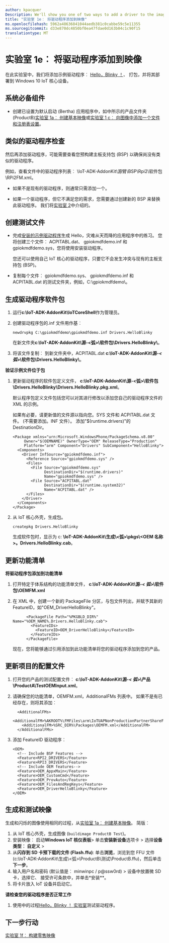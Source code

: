 ```yaml
---
author: kpacquer
Description: We'll show you one of two ways to add a driver to the image.
title: "实验室 1e︰ 将驱动程序添加到映像"
ms.openlocfilehash: 5962a48636841044aedb381c0cabbe59c5e11355
ms.sourcegitcommit: d33e870dc4850bf0ea47fdae0d163b04c1c90f15
translationtype: MT
---
```

# <a name="lab-1e-add-a-driver-to-an-image"></a>实验室 1e︰ 将驱动程序添加到映像

在此实验室中，我们将添加示例驱动程序︰ [Hello，Blinky ！](https://developer.microsoft.com/windows/iot/samples/driverlab)、 打包，并将其部署到 Windows 10 IoT 核心设备。

## <a name="span-idprerequisitesspanspan-idprerequisitesspanspan-idprerequisitesspanprerequisites"></a><span id="Prerequisites"></span><span id="prerequisites"></span><span id="PREREQUISITES"></span>系统必备组件

* 创建已设置为默认启动 (Bertha) 应用程序中，如中所示的产品文件夹 (ProductB)[实验室 1a︰ 创建基本映像](create-a-basic-image.md)或[实验室 1 c︰ 向图像中添加一个文件和注册表设置](add-a-registry-setting-to-an-image.md)。

## <a name="span-idcheckforsimilardriversspancheck-for-similar-drivers"></a><span id="Check_for_similar_drivers"></span>类似的驱动程序检查

然后再添加驱动程序，可能需要查看您预构建主板支持包 (BSP) 以确保尚没有类似的驱动程序。 

例如，查看文件中的驱动程序列表︰ \\IoT-ADK-AddonKit\\源臂\\BSP\\Rpi2\\软件包\\RPi2FM.xml。

- 如果不是现有的驱动程序，则通常只需添加一个。

- 如果一个驱动程序，但它不满足您的需求，您需要通过创建新的 BSP 来替换此驱动程序。 我们将[实验室 2](create-a-new-bsp.md)中介绍的。

## <a name="span-idcreateyourtestfilesspanspan-idcreateyourtestfilesspanspan-idcreateyourtestfilesspancreate-your-test-files"></a><span id="Create_your_test_files"></span><span id="create_your_test_files"></span><span id="CREATE_YOUR_TEST_FILES"></span>创建测试文件

-  完成[安装的示例驱动程序](https://developer.microsoft.com/en-us/windows/iot/samples/driverlab1)生成 Hello，灾难从天而降的应用程序中的练习。 您将创建三个文件︰ ACPITABL.dat、 gpiokmdfdemo.inf 和 gpiokmdfdemo.sys，您将使用安装驱动程序。

   您还可以使用自己 IoT 核心的驱动程序，只要它不会发生冲突与现有的主板支持包 (BSP)。

-  复制每个文件︰ gpiokmdfdemo.sys、 gpiokmdfdemo.inf 和 ACPITABL.dat 的测试文件夹，例如，C:\gpiokmdfdemo\。

## <a name="span-idbuildapackageforyourdriverspanspan-idbuildapackageforyourdriverspanspan-idbuildapackageforyourdriverspanbuild-a-package-for-your-driver"></a><span id="Build_a_package_for_your_driver"></span><span id="build_a_package_for_your_driver"></span><span id="BUILD_A_PACKAGE_FOR_YOUR_DRIVER"></span>生成驱动程序软件包

1.  运行**c:\\IoT-ADK-AddonKit\\IoTCoreShell**作为管理员。

2.  创建驱动程序包的.inf 文件用作基︰

    ``` syntax
    newdrvpkg C:\gpiokmdfdemo\gpiokmdfdemo.inf Drivers.HelloBlinky
    ```

    在新文件夹**c:\\IoT-ADK-AddonKit\\源-&lt;弧&gt;\\软件包\\Drivers.HelloBlinky\\**。

3. 将该文件复制︰ 到新文件夹中，ACPITABL.dat **c:\\IoT-ADK-AddonKit\\源-_< 弧_>\\软件包\\Drivers.HelloBlinky\\**。

**验证示例文件位于包**

1.  更新驱动程序的软件包定义文件， **c:\\IoT-ADK-AddonKit\\源-&lt;弧&gt;\\软件包\\Drivers.HelloBlinky\\Drivers.HelloBlinky.pkg.xml**。

    默认程序包定义文件包括您可以对其进行修改以添加您自己的驱动程序文件的 XML 的示例。

    如果有必要，请更新值的文件源以指向您。SYS 文件和 ACPITABL.dat 文件。 (不需要添加。INF 文件）。 添加"$(runtime.drivers)"的 DestinationDir。
    
    ``` syntax
    <Package xmlns="urn:Microsoft.WindowsPhone/PackageSchema.v8.00" 
         Owner="$(OEMNAME)" OwnerType="OEM" ReleaseType="Production" 
         Platform="arm" Component="Drivers" SubComponent="HelloBlinky"> 
      <Components> 
        <Driver InfSource="gpiokmdfdemo.inf"> 
          <Reference Source="gpiokmdfdemo.sys" /> 
          <Files> 
            <File Source="gpiokmdfdemo.sys"  
                  DestinationDir="$(runtime.drivers)"  
                  Name="gpiokmdfdemo.sys" /> 
            <File Source="ACPITABL.dat"  
                  DestinationDir="$(runtime.system32)"  
                  Name="ACPITABL.dat" /> 
          </Files> 
        </Driver> 
      </Components> 
    </Package> 
    ```

2.  从 IoT 核心外壳，生成包。

    ``` syntax
    createpkg Drivers.HelloBlinky
    ```

    生成软件包时，显示为 c: **\\IoT-ADK-AddonKit\\生成\\&lt;弧&gt;\\pkgs\\&lt;OEM 名称&gt;。Drivers.HelloBlinky.cab**。

    
## <a name="span-idupdateyourfeaturemanifestspanspan-idupdateyourfeaturemanifestspanspan-idupdateyourfeaturemanifestspanupdate-your-feature-manifest"></a><span id="Update_your_feature_manifest"></span><span id="update_your_feature_manifest"></span><span id="UPDATE_YOUR_FEATURE_MANIFEST"></span>更新功能清单


**将驱动程序包添加到功能清单**

1.  打开特定于体系结构的功能清单文件， **c:\\IoT-ADK-AddonKit\\源-_< 弧_>\\软件包\\OEMFM.xml**

2.  在 XML 中，创建一个新的 PackageFile 分区，与包文件列出，并赋予其新的 FeatureID，如"OEM\_DriverHelloBlinky"。

    ``` syntax      
          <PackageFile Path="%PKGBLD_DIR%" Name="%OEM_NAME%.Drivers.HelloBlinky.cab">
            <FeatureIDs>
              <FeatureID>OEM_DriverHelloBlinky</FeatureID>
            </FeatureIDs>
          </PackageFile>
    ```

    现在，您将能够通过引用添加到此功能清单将您的驱动程序添加到您的产品。


## <a name="span-idupdatetheprojectsconfigurationfilesspanspan-idupdatetheprojectsconfigurationfilesspanspan-idupdatetheprojectsconfigurationfilesspanupdate-the-projects-configuration-files"></a><span id="Update_the_project_s_configuration_files"></span><span id="update_the_project_s_configuration_files"></span><span id="UPDATE_THE_PROJECT_S_CONFIGURATION_FILES"></span>更新项目的配置文件

1.  打开您的产品的测试配置文件︰ **c:\\IoT-ADK-AddonKit\\源-_< 弧_>\\产品\\ProductA\\TestOEMInput.xml**。

2.  请确保您的功能清单，OEMFM.xml，AdditionalFMs 列表中。 如果不是有已经存在，则将其添加︰

    ``` syntax
      <AdditionalFMs>
        <AdditionalFM>%AKROOT%\FMFiles\arm\IoTUAPNonProductionPartnerShareFM.xml</AdditionalFM>
        <AdditionalFM>%SRC_DIR%\Packages\OEMFM.xml</AdditionalFM>
      </AdditionalFMs>
    ```

3.  添加 FeatureID 驱动程序︰

    ``` syntax
    <OEM>
      <!-- Include BSP Features -->
      <Feature>RPI2_DRIVERS</Feature>
      <Feature>RPI3_DRIVERS</Feature>
      <!-- Include OEM features-->
      <Feature>OEM_AppxMain</Feature>
      <Feature>OEM_CustomCmd</Feature>
      <Feature>OEM_ProvAuto</Feature>
      <Feature>OEM_FilesAndRegKeys</Feature>
      <Feature>OEM_DriverHelloBlinky</Feature> 
    </OEM>
    ```

## <a name="span-idbuildandtesttheimagespanspan-idbuildandtesttheimagespanspan-idbuildandtesttheimagespanbuild-and-test-the-image"></a><span id="Build_and_test_the_image"></span><span id="build_and_test_the_image"></span><span id="BUILD_AND_TEST_THE_IMAGE"></span>生成和测试映像

生成和闪烁的图像使用相同的过程，从[实验室 1a︰ 创建基本映像](create-a-basic-image.md)。 简版︰

1.  从 IoT 核心外壳，生成图像 (`buildimage ProductB Test`)。
2.  安装映像︰ 启动**Windows IoT 核仪表板**> 单击**安装新设备**选项卡 > 选择**设备类型︰ 自定义** >
3.  从**闪存到 SD 卡预下载的文件 (Flash.ffu)**: 单击**浏览**，浏览到您 FFU 文件 (c:\\IoT-ADK-AddonKit\\生成\\&lt;弧&gt;\\ProductB\\测试\\ProductB.ffu)，然后单击**下一步**。
4.  输入用户名和密码 (默认值是︰ minwinpc / p@ssw0rd) > 设备中放置微 SD 卡，选择它、 接受许可条款中，并单击*安装**。 
5.  将卡片放入 IoT 设备并启动它。

**请检查您的驱动程序是否正常工作**

1.  使用中的过程[Hello，Blinky ！ 实验室](https://developer.microsoft.com/windows/iot/samples/driverlab3)测试驱动程序。

## <a name="span-idnextstepsspanspan-idnextstepsspanspan-idnextstepsspannext-steps"></a><span id="Next_steps"></span><span id="next_steps"></span><span id="NEXT_STEPS"></span>下一步行动

[实验室 1f︰ 构建零售映像](build-retail-image.md)